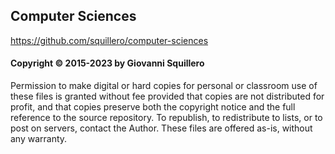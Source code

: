 ## Computer Sciences

<https://github.com/squillero/computer-sciences>

#### Copyright © 2015-2023 by Giovanni Squillero

Permission to make digital or hard copies for personal or classroom use of
these files is granted without fee provided that copies are not distributed
for profit, and that copies preserve both the copyright notice and the full
reference to the source repository. To republish, to redistribute to lists,
or to post on servers, contact the Author.
These files are offered as-is, without any warranty.
